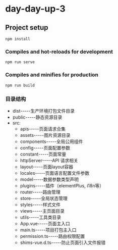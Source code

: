 <!--
 * @Descripttion: 
 * @version: 
 * @Author: yanghuan
 * @Date: 2021-08-24 09:57:42
 * @LastEditors: yanghuan
 * @LastEditTime: 2021-08-26 09:52:49
-->
# day-day-up-3

## Project setup
```
npm install
```

### Compiles and hot-reloads for development
```
npm run serve
```

### Compiles and minifies for production
```
npm run build
```

### 目录结构
* dist-----生产环境打包文件目录  
* public-----静态资源目录
* src:    
    * apis-----页面请求合集
    * assets-----图片资源目录
    * components-----全局公用组件
    * config-----页面配置参数
    * constant-----页面常量
    * httpServer-----API 请求相关
    * layout-----页面layout容器
    * locales-----页面语言配置文件参数
    * model-----数据参数类型声明
    * plugins-----插件（elementPlus, i18n等）
    * router-----路由管理
    * store-----全局状态管理
    * styles-----样式文件
    * views-----主页面目录
    * utils-----工具类目录
    * App.vue-----页面主入口        
    * main.ts-----项目打包主入口  
    * permission.ts-----路由权限配置
    * shims-vue.d.ts-----防止页面引入文件报错
